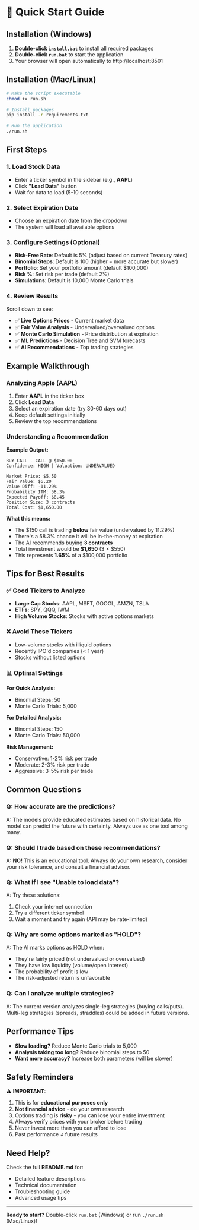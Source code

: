 # 🚀 Quick Start Guide

## Installation (Windows)

1. **Double-click `install.bat`** to install all required packages
2. **Double-click `run.bat`** to start the application
3. Your browser will open automatically to http://localhost:8501

## Installation (Mac/Linux)

```bash
# Make the script executable
chmod +x run.sh

# Install packages
pip install -r requirements.txt

# Run the application
./run.sh
```

## First Steps

### 1. Load Stock Data
- Enter a ticker symbol in the sidebar (e.g., **AAPL**)
- Click **"Load Data"** button
- Wait for data to load (5-10 seconds)

### 2. Select Expiration Date
- Choose an expiration date from the dropdown
- The system will load all available options

### 3. Configure Settings (Optional)
- **Risk-Free Rate**: Default is 5% (adjust based on current Treasury rates)
- **Binomial Steps**: Default is 100 (higher = more accurate but slower)
- **Portfolio**: Set your portfolio amount (default $100,000)
- **Risk %**: Set risk per trade (default 2%)
- **Simulations**: Default is 10,000 Monte Carlo trials

### 4. Review Results
Scroll down to see:
- ✅ **Live Options Prices** - Current market data
- ✅ **Fair Value Analysis** - Undervalued/overvalued options
- ✅ **Monte Carlo Simulation** - Price distribution at expiration
- ✅ **ML Predictions** - Decision Tree and SVM forecasts
- ✅ **AI Recommendations** - Top trading strategies

## Example Walkthrough

### Analyzing Apple (AAPL)

1. Enter **AAPL** in the ticker box
2. Click **Load Data**
3. Select an expiration date (try 30-60 days out)
4. Keep default settings initially
5. Review the top recommendations

### Understanding a Recommendation

**Example Output:**
```
BUY CALL - CALL @ $150.00
Confidence: HIGH | Valuation: UNDERVALUED

Market Price: $5.50
Fair Value: $6.20
Value Diff: -11.29%
Probability ITM: 58.3%
Expected Payoff: $8.45
Position Size: 3 contracts
Total Cost: $1,650.00
```

**What this means:**
- The $150 call is trading **below** fair value (undervalued by 11.29%)
- There's a 58.3% chance it will be in-the-money at expiration
- The AI recommends buying **3 contracts**
- Total investment would be **$1,650** (3 × $550)
- This represents **1.65%** of a $100,000 portfolio

## Tips for Best Results

### ✅ Good Tickers to Analyze
- **Large Cap Stocks**: AAPL, MSFT, GOOGL, AMZN, TSLA
- **ETFs**: SPY, QQQ, IWM
- **High Volume Stocks**: Stocks with active options markets

### ❌ Avoid These Tickers
- Low-volume stocks with illiquid options
- Recently IPO'd companies (< 1 year)
- Stocks without listed options

### 📊 Optimal Settings

**For Quick Analysis:**
- Binomial Steps: 50
- Monte Carlo Trials: 5,000

**For Detailed Analysis:**
- Binomial Steps: 150
- Monte Carlo Trials: 50,000

**Risk Management:**
- Conservative: 1-2% risk per trade
- Moderate: 2-3% risk per trade
- Aggressive: 3-5% risk per trade

## Common Questions

### Q: How accurate are the predictions?
A: The models provide educated estimates based on historical data. No model can predict the future with certainty. Always use as one tool among many.

### Q: Should I trade based on these recommendations?
A: **NO!** This is an educational tool. Always do your own research, consider your risk tolerance, and consult a financial advisor.

### Q: What if I see "Unable to load data"?
A: Try these solutions:
1. Check your internet connection
2. Try a different ticker symbol
3. Wait a moment and try again (API may be rate-limited)

### Q: Why are some options marked as "HOLD"?
A: The AI marks options as HOLD when:
- They're fairly priced (not undervalued or overvalued)
- They have low liquidity (volume/open interest)
- The probability of profit is low
- The risk-adjusted return is unfavorable

### Q: Can I analyze multiple strategies?
A: The current version analyzes single-leg strategies (buying calls/puts). Multi-leg strategies (spreads, straddles) could be added in future versions.

## Performance Tips

- **Slow loading?** Reduce Monte Carlo trials to 5,000
- **Analysis taking too long?** Reduce binomial steps to 50
- **Want more accuracy?** Increase both parameters (will be slower)

## Safety Reminders

⚠️ **IMPORTANT:**
1. This is for **educational purposes only**
2. **Not financial advice** - do your own research
3. Options trading is **risky** - you can lose your entire investment
4. Always verify prices with your broker before trading
5. Never invest more than you can afford to lose
6. Past performance ≠ future results

## Need Help?

Check the full **README.md** for:
- Detailed feature descriptions
- Technical documentation
- Troubleshooting guide
- Advanced usage tips

---

**Ready to start?** Double-click `run.bat` (Windows) or run `./run.sh` (Mac/Linux)!

